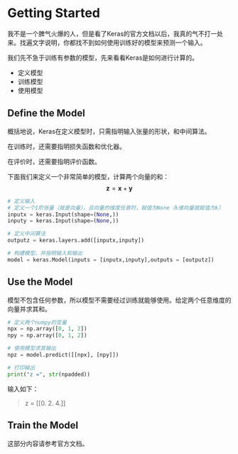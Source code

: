 # Getting Started

我不是一个脾气火爆的人，但是看了Keras的官方文档以后，我真的气不打一处来。找遍文字说明，你都找不到如何使用训练好的模型来预测一个输入。

我们先不急于训练有参数的模型，先来看看Keras是如何进行计算的。

* 定义模型
* 训练模型
* 使用模型

## Define the Model

概括地说，Keras在定义模型时，只需指明输入张量的形状，和中间算法。

在训练时，还需要指明损失函数和优化器。

在评价时，还需要指明评价函数。

下面我们来定义一个非常简单的模型，计算两个向量的和：
$$\mathbf{z} = \mathbf{x} + \mathbf{y}$$

```Python
# 定义输入
# 定义一个1阶张量（就是向量），且向量的维度任意时，赋值为None（k维向量就赋值为k）
inputx = keras.Input(shape=(None,))
inputy = keras.Input(shape=(None,))

# 定义中间算法
outputz = keras.layers.add([inputx,inputy])

# 构建模型，并指明输入和输出
model = keras.Model(inputs = [inputx,inputy],outputs = [outputz])
```

## Use the Model

模型不包含任何参数，所以模型不需要经过训练就能够使用。给定两个任意维度的向量并求其和。

```Python
# 定义两个numpy的变量
npx = np.array([0, 1, 2])
npy = np.array([0, 1, 2])

# 使用模型求其输出
npz = model.predict([[npx], [npy]])

# 打印输出
print("z =", str(npadded))
```

输入如下：

> z = [[0. 2. 4.]]

## Train the Model

这部分内容请参考官方文档。
